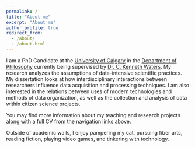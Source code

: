 ```yaml
---
permalink: /
title: "About me"
excerpt: "About me"
author_profile: true
redirect_from: 
  - /about/
  - /about.html
---
```


I am a PhD Candidate at the [University of Calgary](https://www.ucalgary.ca/) in the [Department of Philosophy](https://arts.ucalgary.ca/philosophy) currently being supervised by [Dr. C. Kenneth Waters](http://www.ckennethwaters.com/). My research analyzes the assumptions of data-intensive scientific practices. My dissertation looks at how interdisciplinary interactions between researchers influence data acquisition and processing techniques. I am also interested in the relations between uses of modern technologies and methods of data organization, as well as the collection and analysis of data within citizen science projects.

You may find more information about my teaching and research projects along with a full CV from the navigation links above.

Outside of academic walls, I enjoy pampering my cat, pursuing fiber arts, reading fiction, playing video games, and tinkering with technology.
